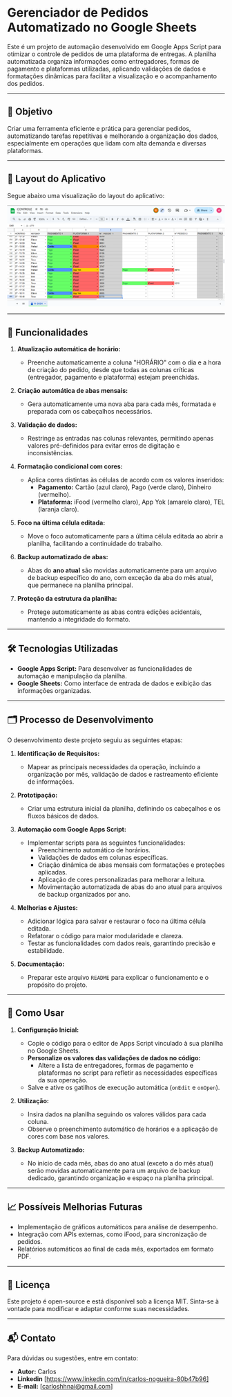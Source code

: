 # Gerenciador de Pedidos Automatizado no Google Sheets

Este é um projeto de automação desenvolvido em Google Apps Script para otimizar o controle de pedidos de uma plataforma de entregas. A planilha automatizada organiza informações como entregadores, formas de pagamento e plataformas utilizadas, aplicando validações de dados e formatações dinâmicas para facilitar a visualização e o acompanhamento dos pedidos.

---

## 🎯 **Objetivo**
Criar uma ferramenta eficiente e prática para gerenciar pedidos, automatizando tarefas repetitivas e melhorando a organização dos dados, especialmente em operações que lidam com alta demanda e diversas plataformas.

---

## 🎨 Layout do Aplicativo

Segue abaixo uma visualização do layout do aplicativo:

![CONTOLE LAYOUT](CONTOLE%20LAYOUT.png)

---

## 🚀 **Funcionalidades**
1. **Atualização automática de horário:**
   - Preenche automaticamente a coluna "HORÁRIO" com o dia e a hora de criação do pedido, desde que todas as colunas críticas (entregador, pagamento e plataforma) estejam preenchidas.

2. **Criação automática de abas mensais:**
   - Gera automaticamente uma nova aba para cada mês, formatada e preparada com os cabeçalhos necessários.

3. **Validação de dados:**
   - Restringe as entradas nas colunas relevantes, permitindo apenas valores pré-definidos para evitar erros de digitação e inconsistências.

4. **Formatação condicional com cores:**
   - Aplica cores distintas às células de acordo com os valores inseridos:
     - **Pagamento:** Cartão (azul claro), Pago (verde claro), Dinheiro (vermelho).
     - **Plataforma:** iFood (vermelho claro), App Yok (amarelo claro), TEL (laranja claro).

5. **Foco na última célula editada:**
   - Move o foco automaticamente para a última célula editada ao abrir a planilha, facilitando a continuidade do trabalho.

6. **Backup automatizado de abas:**
   - Abas do **ano atual** são movidas automaticamente para um arquivo de backup específico do ano, com exceção da aba do mês atual, que permanece na planilha principal.

7. **Proteção da estrutura da planilha:**
   - Protege automaticamente as abas contra edições acidentais, mantendo a integridade do formato.

---

## 🛠️ **Tecnologias Utilizadas**
- **Google Apps Script:** Para desenvolver as funcionalidades de automação e manipulação da planilha.
- **Google Sheets:** Como interface de entrada de dados e exibição das informações organizadas.

---

## 🗂️ **Processo de Desenvolvimento**
O desenvolvimento deste projeto seguiu as seguintes etapas:

1. **Identificação de Requisitos:**
   - Mapear as principais necessidades da operação, incluindo a organização por mês, validação de dados e rastreamento eficiente de informações.

2. **Prototipação:**
   - Criar uma estrutura inicial da planilha, definindo os cabeçalhos e os fluxos básicos de dados.

3. **Automação com Google Apps Script:**
   - Implementar scripts para as seguintes funcionalidades:
     - Preenchimento automático de horários.
     - Validações de dados em colunas específicas.
     - Criação dinâmica de abas mensais com formatações e proteções aplicadas.
     - Aplicação de cores personalizadas para melhorar a leitura.
     - Movimentação automatizada de abas do ano atual para arquivos de backup organizados por ano.

4. **Melhorias e Ajustes:**
   - Adicionar lógica para salvar e restaurar o foco na última célula editada.
   - Refatorar o código para maior modularidade e clareza.
   - Testar as funcionalidades com dados reais, garantindo precisão e estabilidade.

5. **Documentação:**
   - Preparar este arquivo `README` para explicar o funcionamento e o propósito do projeto.

---

## 📂 **Como Usar**
1. **Configuração Inicial:**
   - Copie o código para o editor de Apps Script vinculado à sua planilha no Google Sheets.
   - **Personalize os valores das validações de dados no código:**
     - Altere a lista de entregadores, formas de pagamento e plataformas no script para refletir as necessidades específicas da sua operação.
   - Salve e ative os gatilhos de execução automática (`onEdit` e `onOpen`).

2. **Utilização:**
   - Insira dados na planilha seguindo os valores válidos para cada coluna.
   - Observe o preenchimento automático de horários e a aplicação de cores com base nos valores.

3. **Backup Automatizado:**
   - No início de cada mês, abas do ano atual (exceto a do mês atual) serão movidas automaticamente para um arquivo de backup dedicado, garantindo organização e espaço na planilha principal.

---

## 📈 **Possíveis Melhorias Futuras**
- Implementação de gráficos automáticos para análise de desempenho.
- Integração com APIs externas, como iFood, para sincronização de pedidos.
- Relatórios automáticos ao final de cada mês, exportados em formato PDF.

---

## 📝 **Licença**
Este projeto é open-source e está disponível sob a licença MIT. Sinta-se à vontade para modificar e adaptar conforme suas necessidades.

---

## 📬 **Contato**
Para dúvidas ou sugestões, entre em contato:
- **Autor:** Carlos
- **Linkedin** [https://www.linkedin.com/in/carlos-nogueira-80b47b96]
- **E-mail:** [carloshhnai@gmail.com]
